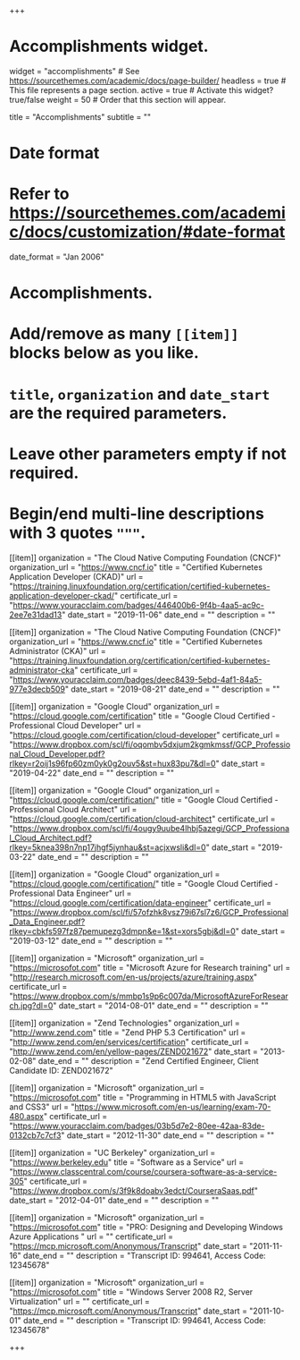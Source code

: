 +++
# Accomplishments widget.
widget = "accomplishments"  # See https://sourcethemes.com/academic/docs/page-builder/
headless = true  # This file represents a page section.
active = true  # Activate this widget? true/false
weight = 50  # Order that this section will appear.

title = "Accomplish&shy;ments"
subtitle = ""

# Date format
#   Refer to https://sourcethemes.com/academic/docs/customization/#date-format
date_format = "Jan 2006"

# Accomplishments.
#   Add/remove as many `[[item]]` blocks below as you like.
#   `title`, `organization` and `date_start` are the required parameters.
#   Leave other parameters empty if not required.
#   Begin/end multi-line descriptions with 3 quotes `"""`.
[[item]]
  organization = "The Cloud Native Computing Foundation (CNCF)"
  organization_url = "https://www.cncf.io"
  title = "Certified Kubernetes Application Developer (CKAD)"
  url = "https://training.linuxfoundation.org/certification/certified-kubernetes-application-developer-ckad/"
  certificate_url = "https://www.youracclaim.com/badges/446400b6-9f4b-4aa5-ac9c-2ee7e31dad13"
  date_start = "2019-11-06"
  date_end = ""
  description = ""

[[item]]
  organization = "The Cloud Native Computing Foundation (CNCF)"
  organization_url = "https://www.cncf.io"
  title = "Certified Kubernetes Administrator (CKA)"
  url = "https://training.linuxfoundation.org/certification/certified-kubernetes-administrator-cka"
  certificate_url = "https://www.youracclaim.com/badges/deec8439-5ebd-4af1-84a5-977e3decb509"
  date_start = "2019-08-21"
  date_end = ""
  description = ""

[[item]]
  organization = "Google Cloud"
  organization_url = "https://cloud.google.com/certification"
  title = "Google Cloud Certified - Professional Cloud Developer"
  url = "https://cloud.google.com/certification/cloud-developer"
  certificate_url = "https://www.dropbox.com/scl/fi/oqombv5dxjum2kgmkmssf/GCP_Professional_Cloud_Developer.pdf?rlkey=r2oij1s96fp60zm0yk0g2ouv5&st=hux83pu7&dl=0"
  date_start = "2019-04-22"
  date_end = ""
  description = ""

[[item]]
  organization = "Google Cloud"
  organization_url = "https://cloud.google.com/certification/"
  title = "Google Cloud Certified - Professional Cloud Architect"
  url = "https://cloud.google.com/certification/cloud-architect"
  certificate_url = "https://www.dropbox.com/scl/fi/4ougy9uube4lhbj5azegi/GCP_Professional_Cloud_Architect.pdf?rlkey=5knea398n7np17jhgf5jynhau&st=acjxwsli&dl=0"
  date_start = "2019-03-22"
  date_end = ""
  description = ""
  
[[item]]
  organization = "Google Cloud"
  organization_url = "https://cloud.google.com/certification/"
  title = "Google Cloud Certified - Professional Data Engineer"
  url = "https://cloud.google.com/certification/data-engineer"
  certificate_url = "https://www.dropbox.com/scl/fi/57ofzhk8vsz79i67sl7z6/GCP_Professional_Data_Engineer.pdf?rlkey=cbkfs597fz87pemupezg3dmpn&e=1&st=xors5gbj&dl=0"
  date_start = "2019-03-12"
  date_end = ""
  description = ""

[[item]]
  organization = "Microsoft"
  organization_url = "https://microsofot.com"
  title = "Microsoft Azure for Research training"
  url = "http://research.microsoft.com/en-us/projects/azure/training.aspx"
  certificate_url = "https://www.dropbox.com/s/mmbp1s9p6c007da/MicrosoftAzureForResearch.jpg?dl=0"
  date_start = "2014-08-01"
  date_end = ""
  description = ""

[[item]]
  organization = "Zend Technologies"
  organization_url = "http://www.zend.com"
  title = "Zend PHP 5.3 Certification"
  url = "http://www.zend.com/en/services/certification"
  certificate_url = "http://www.zend.com/en/yellow-pages/ZEND021672"
  date_start = "2013-02-08"
  date_end = ""
  description = "Zend Certified Engineer, Client Candidate ID: ZEND021672"

[[item]]
  organization = "Microsoft"
  organization_url = "https://microsofot.com"
  title = "Programming in HTML5 with JavaScript and CSS3"
  url = "https://www.microsoft.com/en-us/learning/exam-70-480.aspx"
  certificate_url = "https://www.youracclaim.com/badges/03b5d7e2-80ee-42aa-83de-0132cb7c7cf3"
  date_start = "2012-11-30"
  date_end = ""
  description = ""

[[item]]
  organization = "UC Berkeley"
  organization_url = "https://www.berkeley.edu"
  title = "Software as a Service"
  url = "https://www.classcentral.com/course/coursera-software-as-a-service-305"
  certificate_url = "https://www.dropbox.com/s/3f9k8doabv3edct/CourseraSaas.pdf"
  date_start = "2012-04-01"
  date_end = ""
  description = ""

[[item]]
  organization = "Microsoft"
  organization_url = "https://microsofot.com"
  title = "PRO: Designing and Developing Windows Azure Applications "
  url = ""
  certificate_url = "https://mcp.microsoft.com/Anonymous/Transcript"
  date_start = "2011-11-16"
  date_end = ""
  description = "Transcript ID: 994641, Access Code: 12345678"

[[item]]
  organization = "Microsoft"
  organization_url = "https://microsofot.com"
  title = "Windows Server 2008 R2, Server Virtualization"
  url = ""
  certificate_url = "https://mcp.microsoft.com/Anonymous/Transcript"
  date_start = "2011-10-01"
  date_end = ""
  description = "Transcript ID: 994641, Access Code: 12345678"

+++
